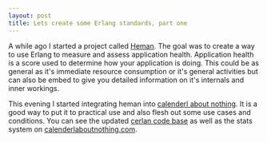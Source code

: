 ```yaml
---
layout: post
title: Lets create some Erlang standards, part one
---
```


A while ago I started a project called [Heman](http://github.com/ngerakines/heman). The goal was to create a way to use Erlang to measure and assess application health. Application health is a score used to determine how your application is doing. This could be as general as it's immediate resource consumption or it's general activities but can also be embed to give you detailed information on it's internals and inner workings.

This evening I started integrating heman into [calenderl about nothing](http://www.calenderlaboutnothing.com/). It is a good way to put it to practical use and also flesh out some use cases and conditions. You can see the updated [cerlan code base](http://github.com/ngerakines/cerlan) as well as the stats system on [calenderlaboutnothing.com](http://calenderlaboutnothing.com:7816/).

